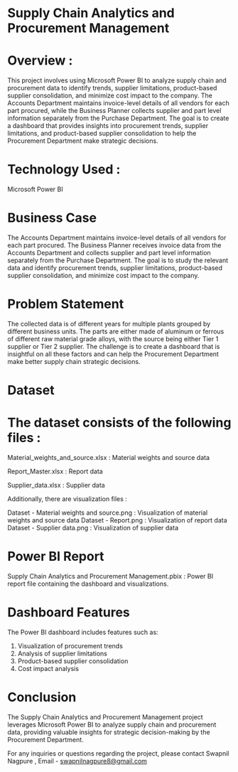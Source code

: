 # Supply Chain Analytics and Procurement Management

# Overview  :
This project involves using Microsoft Power BI to analyze supply chain and procurement data to identify trends, supplier limitations, product-based supplier consolidation, and minimize cost impact to the company. The Accounts Department maintains invoice-level details of all vendors for each part procured, while the Business Planner collects supplier and part level information separately from the Purchase Department. The goal is to create a dashboard that provides insights into procurement trends, supplier limitations, and product-based supplier consolidation to help the Procurement Department make strategic decisions.

# Technology Used :
Microsoft Power BI

# Business Case

The Accounts Department maintains invoice-level details of all vendors for each part procured. The Business Planner receives invoice data from the Accounts Department and collects supplier and part level information separately from the Purchase Department. The goal is to study the relevant data and identify procurement trends, supplier limitations, product-based supplier consolidation, and minimize cost impact to the company.

# Problem Statement

The collected data is of different years for multiple plants grouped by different business units. The parts are either made of aluminum or ferrous of different raw material grade alloys, with the source being either Tier 1 supplier or Tier 2 supplier. The challenge is to create a dashboard that is insightful on all these factors and can help the Procurement Department make better supply chain strategic decisions.

# Dataset 
# The dataset consists of the following files  :

Material_weights_and_source.xlsx  : Material weights and source data

Report_Master.xlsx  : Report data
 
Supplier_data.xlsx  : Supplier data
 
Additionally, there are visualization files  :

Dataset - Material weights and source.png  : Visualization of material weights and source data
Dataset - Report.png  : Visualization of report data
Dataset - Supplier data.png  : Visualization of supplier data

# Power BI Report
Supply Chain Analytics and Procurement Management.pbix  : Power BI report file containing the dashboard and visualizations.

# Dashboard Features
The Power BI dashboard includes features such as:

1. Visualization of procurement trends
2. Analysis of supplier limitations
3. Product-based supplier consolidation
4. Cost impact analysis

# Conclusion
The Supply Chain Analytics and Procurement Management project leverages Microsoft Power BI to analyze supply chain and procurement data, providing valuable insights for strategic decision-making by the Procurement Department.
 
For any inquiries or questions regarding the project, please contact Swapnil Nagpure , Email - swapnilnagpure8@gmail.com 
